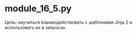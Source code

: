 # module_16_5.py
Цель: научиться взаимодействовать с шаблонами Jinja 2 и использовать их в запросах.
